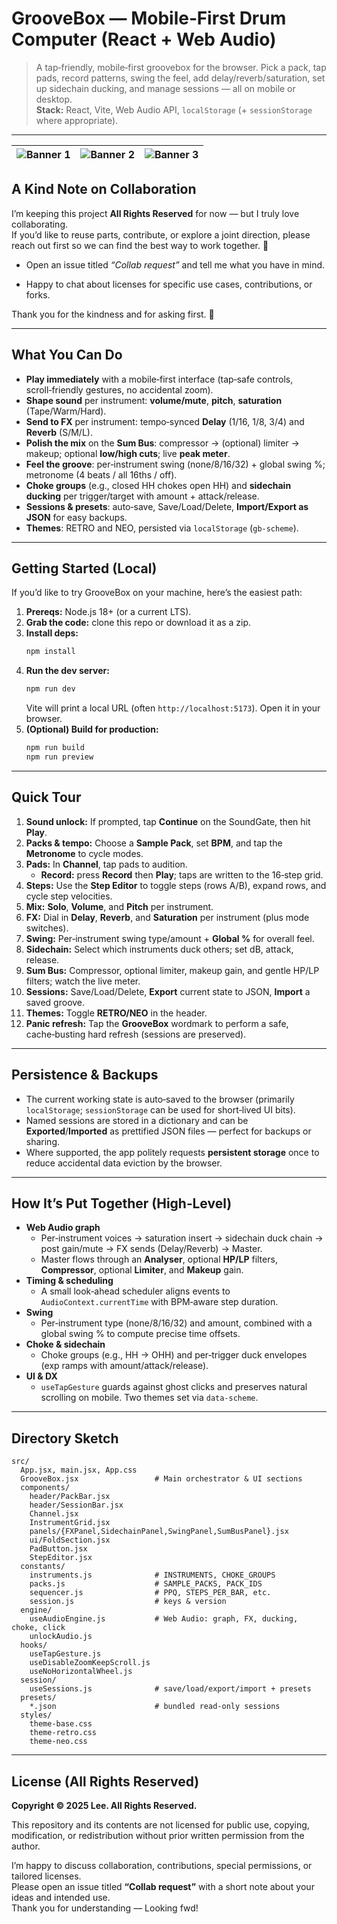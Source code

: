 # GrooveBox — Mobile‑First Drum Computer (React + Web Audio)


> A tap‑friendly, mobile‑first groovebox for the browser. Pick a pack, tap pads, record patterns, swing the feel, add delay/reverb/saturation, set up sidechain ducking, and manage sessions — all on mobile or desktop.  
> **Stack:** React, Vite, Web Audio API, `localStorage` (+ `sessionStorage` where appropriate).

---

| ![Banner 1](assets/banner1.png) | ![Banner 2](assets/banner2.png) | ![Banner 3](assets/banner3.png) |
|---|---|---|

## A Kind Note on Collaboration

I’m keeping this project **All Rights Reserved** for now — but I truly love collaborating.  
If you’d like to reuse parts, contribute, or explore a joint direction, please reach out first so we can find the best way to work together. 💌

- Open an issue titled _“Collab request”_ and tell me what you have in mind.

- Happy to chat about licenses for specific use cases, contributions, or forks.

Thank you for the kindness and for asking first. 🙏

---

## What You Can Do

- **Play immediately** with a mobile‑first interface (tap‑safe controls, scroll‑friendly gestures, no accidental zoom).
- **Shape sound** per instrument: **volume/mute**, **pitch**, **saturation** (Tape/Warm/Hard).
- **Send to FX** per instrument: tempo‑synced **Delay** (1/16, 1/8, 3/4) and **Reverb** (S/M/L).
- **Polish the mix** on the **Sum Bus**: compressor → (optional) limiter → makeup; optional **low/high cuts**; live **peak meter**.
- **Feel the groove**: per‑instrument swing (none/8/16/32) + global swing %; metronome (4 beats / all 16ths / off).
- **Choke groups** (e.g., closed HH chokes open HH) and **sidechain ducking** per trigger/target with amount + attack/release.
- **Sessions & presets**: auto‑save, Save/Load/Delete, **Import/Export as JSON** for easy backups.
- **Themes**: RETRO and NEO, persisted via `localStorage` (`gb-scheme`).

---

## Getting Started (Local)

If you’d like to try GrooveBox on your machine, here’s the easiest path:

1. **Prereqs:** Node.js 18+ (or a current LTS).  
2. **Grab the code:** clone this repo or download it as a zip.  
3. **Install deps:**  
   ```bash
   npm install
   ```
4. **Run the dev server:**  
   ```bash
   npm run dev
   ```
   Vite will print a local URL (often `http://localhost:5173`). Open it in your browser.
5. **(Optional) Build for production:**  
   ```bash
   npm run build
   npm run preview
   ```


---

## Quick Tour

1. **Sound unlock:** If prompted, tap **Continue** on the SoundGate, then hit **Play**.  
2. **Packs & tempo:** Choose a **Sample Pack**, set **BPM**, and tap the **Metronome** to cycle modes.  
3. **Pads:** In **Channel**, tap pads to audition.  
   - **Record:** press **Record** then **Play**; taps are written to the 16‑step grid.  
4. **Steps:** Use the **Step Editor** to toggle steps (rows A/B), expand rows, and cycle step velocities.  
5. **Mix:** **Solo**, **Volume**, and **Pitch** per instrument.  
6. **FX:** Dial in **Delay**, **Reverb**, and **Saturation** per instrument (plus mode switches).  
7. **Swing:** Per‑instrument swing type/amount + **Global %** for overall feel.  
8. **Sidechain:** Select which instruments duck others; set dB, attack, release.  
9. **Sum Bus:** Compressor, optional limiter, makeup gain, and gentle HP/LP filters; watch the live meter.  
10. **Sessions:** Save/Load/Delete, **Export** current state to JSON, **Import** a saved groove.  
11. **Themes:** Toggle **RETRO/NEO** in the header.  
12. **Panic refresh:** Tap the **GrooveBox** wordmark to perform a safe, cache‑busting hard refresh (sessions are preserved).

---

## Persistence & Backups

- The current working state is auto‑saved to the browser (primarily `localStorage`; `sessionStorage` can be used for short‑lived UI bits).  
- Named sessions are stored in a dictionary and can be **Exported**/**Imported** as prettified JSON files — perfect for backups or sharing.  
- Where supported, the app politely requests **persistent storage** once to reduce accidental data eviction by the browser.

---

## How It’s Put Together (High‑Level)

- **Web Audio graph**
  - Per‑instrument voices → saturation insert → sidechain duck chain → post gain/mute → FX sends (Delay/Reverb) → Master.
  - Master flows through an **Analyser**, optional **HP/LP** filters, **Compressor**, optional **Limiter**, and **Makeup** gain.
- **Timing & scheduling**
  - A small look‑ahead scheduler aligns events to `AudioContext.currentTime` with BPM‑aware step duration.
- **Swing**
  - Per‑instrument type (none/8/16/32) and amount, combined with a global swing % to compute precise time offsets.
- **Choke & sidechain**
  - Choke groups (e.g., HH → OHH) and per‑trigger duck envelopes (exp ramps with amount/attack/release).  
- **UI & DX**
  - `useTapGesture` guards against ghost clicks and preserves natural scrolling on mobile. Two themes set via `data-scheme`.

---

## Directory Sketch

```
src/
  App.jsx, main.jsx, App.css
  GrooveBox.jsx                 # Main orchestrator & UI sections
  components/
    header/PackBar.jsx
    header/SessionBar.jsx
    Channel.jsx
    InstrumentGrid.jsx
    panels/{FXPanel,SidechainPanel,SwingPanel,SumBusPanel}.jsx
    ui/FoldSection.jsx
    PadButton.jsx
    StepEditor.jsx
  constants/
    instruments.js              # INSTRUMENTS, CHOKE_GROUPS
    packs.js                    # SAMPLE_PACKS, PACK_IDS
    sequencer.js                # PPQ, STEPS_PER_BAR, etc.
    session.js                  # keys & version
  engine/
    useAudioEngine.js           # Web Audio: graph, FX, ducking, choke, click
    unlockAudio.js
  hooks/
    useTapGesture.js
    useDisableZoomKeepScroll.js
    useNoHorizontalWheel.js
  session/
    useSessions.js              # save/load/export/import + presets
  presets/
    *.json                      # bundled read-only sessions
  styles/
    theme-base.css
    theme-retro.css
    theme-neo.css
```

---

## License (All Rights Reserved)

**Copyright © 2025 Lee. All Rights Reserved.**

This repository and its contents are not licensed for public use, copying, modification, or redistribution without prior written permission from the author.

I’m happy to discuss collaboration, contributions, special permissions, or tailored licenses.  
Please open an issue titled **“Collab request”** with a short note about your ideas and intended use.  
Thank you for understanding — Looking fwd!
